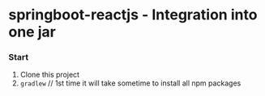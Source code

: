 # springboot-reactjs - Integration into one jar

### Start
1. Clone this project
2. ``` gradlew ```  // 1st time it will take sometime to install all npm packages

